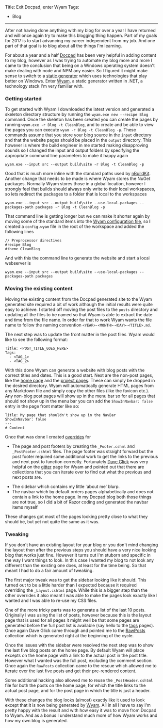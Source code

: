 Title: Exit Docpad, enter Wyam
Tags:
  - Blog
---
After not having done anything with my blog for over a year I have returned and will once again try
to make this blogging thing happen. Part of my goals for 2017 is to start advancing my career
independent from my job. And one part of that goal is to blog about all the things I'm learning.

For about a year and a half [Docpad](https://docpad.org/) has been very helpful in adding content to
my blog, however as I was trying to automate my blog more and more I came to the conclusion that
being on a Windows operating system doesn't make dealing with node and NPM any easier. So I figured
it might make sense to switch to a [static generator]() which uses technologies that play better on
Windows. Enter [Wyam](https://wyam.io), a static generator written in .NET, a technology stack
I'm very familiar with.


### Getting started

To get started with Wyam I downloaded the latest version and generated a skeleton directory structure
by running the `wyam.exe new --recipe Blog` command. Once the skeleton has been created you can
create the pages by running `wyam.exe -r Blog -t CleanBlog`, and to create and be able to view
the pages you can execute `wyam -r Blog -t CleanBlog -p`. These commands assume that you store
your blog source in the `input` directory and that the website pages should be placed in the
`output` directory. This however is where the build engineer in me started making
disapproving sounds so I changed the input and output folders by specifying the appropriate command line
parameters to make it happy again

    wyam.exe --input src --output build\site -r Blog -t CleanBlog -p

Good that is much more inline with the standard paths used by [nBuildKit](/projects/nbuildkit).
Another change that needs to be made is where Wyam stores the NuGet packages. Normally Wyam stores
those in a global location, however I strongly feel that builds should always only write to their
local workspaces, so lets redirect the packages to a folder that is local to the workspaces

    wyam.exe --input src --output build\site --use-local-packages --packages-path packages -r Blog -t CleanBlog -p

That command line is getting longer but we can make it shorter again by moving some of the
standard items into the [Wyam configuration file](https://wyam.io/docs/usage/configuration), so
I created a `config.wyam` file in the root of the workspace and added the following lines

    // Preprocessor directives
    #recipe Blog
    #theme CleanBlog

And with this the command line to generate the website and start a local webserver is

    wyam.exe --input src --output build\site --use-local-packages --packages-path packages


### Moving the existing content

Moving the existing content from the Docpad generated site to the Wyam generated site required a bit
of work although the initial results were quite easy to achieve. I started off moving the
post files to the `posts` directory and updating all the files to be named so that Wyam is able
to extract the date and time from the file name. In order for that to work Wyam wants the file
name to follow the naming convention `<YEAR>-<MONTH>-<DAY>-<TITLE>.md`.

The next step was to update the front matter in the post files. Wyam would like to see the
following format:

    Title: <POST_TITLE_GOES_HERE>
    Tags:
      - <TAG_1>
      - <TAG_2>

With this done Wyam can generate a website with blog posts with the correct titles and dates. This
is a good start. Next are the non-post pages, like the [home page](/) and the [project pages](/projects).
These can simply be dropped in the desired directory. Wyam will automatically generate HTML pages
from any Markdown file and simply copy the other files (like the favicon etc.). Any non-blog post
pages will show up in the menu bar so for all pages that should not show up in the menu bar you can
add the `ShowInNavbar: false` entry in the page front matter like so:

    Title: My page that shouldn't show up in the NavBar
    ShowInNavbar: false
    ---
    # Content

Once that was done I created [overrides](https://wyam.io/recipes/blog/themes) for

- The page and post footers by creating the `_Footer.cshml` and `_PostFooter.cshtml` files. The page
  footer was straight forward but the post footer required some additional work to get the links
  to the previous and next post to function correctly. Fortunately [Dave Glick](https://daveaglick.com/)
  was very helpful on the [gitter](https://gitter.im/Wyamio/Wyam) page for Wyam and pointed out
  that there are collections that you can iterate over to find out what the previous and
  next posts are.

<script src="https://gist.github.com/pvandervelde/d2825f2c5d67ab30d15ce179ced4b30f.js"></script>

- The sidebar which contains my little 'about me' blurp.
- The navbar which by default orders pages alphabetically and does not contain a link to the home page.
  In my Docpad blog both those things are not true, so I did a bit of Razor coding and generated the
  navbar items myself

<script src="https://gist.github.com/pvandervelde/7645c478ae08c94d3716ca8e8ad41c4c.js"></script>

These changes got most of the pages looking pretty close to what they should be, but yet not quite
the same as it was.


### Tweaking

If you don't have an existing layout for your blog or you don't mind changing the layout then
after the previous steps you should have a very nice looking blog that works just fine. However it
turns out I'm stuborn and specific in the way I want things to look. In this case I wanted my blog
to not look any different than the existing one does, at least for the time being. So that meant
I had to do a fair amount of tweaking.

The first major tweak was to get the sidebar looking like it should. This turned out to be a little
harder than I expected because it required overriding the `_Layout.cshtml` page. While this is a
bigger step than the other overrides it also meant I was able to make the pages look exactly like
I wanted and I was able to re-use my CSS files.

<script src="https://gist.github.com/pvandervelde/5e3520e0f150176f529b1972fc2042a7.js"></script>

One of the more tricky parts was to generate a list of the last 10 posts. Originally I was using
the list of posts, however because this is the layout page that is used for all pages it might
well be that some pages are generated before the full post list is available (say hello to the
[tags](/tags) pages). Once again Dave Glick came through and pointed me to the [RawPosts](https://wyam.io/recipes/blog/pipelines)
collection which is generated right at the beginning of the cycle.

Once the issues with the sidebar were resolved the next step was to show the last five blog posts
on the home page. By default Wyam will place excepts on the home page with a link to the actual post
in the post title. However what I wanted was the full post, excluding the comment section. Once again
the `RawPosts` collection came to the rescue which allowed me to iterate over the last five posts
and get their pre-rendered content.

<script src="https://gist.github.com/pvandervelde/d0d83eb2c636a5d3b63b5bf0cce6029c.js"></script>

Some additional hacking also allowed me to reuse the `_PostHeader.cshtml` file for both the posts
on the home page, for which the title links to the actual post page, and for the post page in which
the title is just a header.

<script src="https://gist.github.com/pvandervelde/465c0a2399f135a25e656b0d15c1866a.js"></script>

With these changes the blog looks (almost) exactly like it used to look except that it is now
being generated by [Wyam](https://wyam.io). All in all I have to say I'm pretty happy with the result
and with how easy it was to move from Docpad to Wyam. And as a bonus I understand much more of
how Wyam works and how my own blog is generated.
